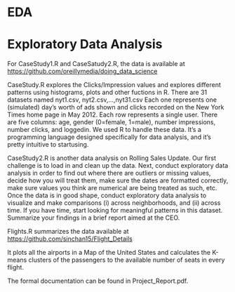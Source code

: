 EDA
===

Exploratory Data Analysis
====================================================================

For CaseStudy1.R and CaseSatudy2.R, the data is available at
https://github.com/oreillymedia/doing_data_science

CaseStudy.R explores the Clicks/Impression values and explores
different patterns using histograms, plots and other fuctions
in R. There are 31 datasets named nyt1.csv, nyt2.csv,…,nyt31.csv
Each one represents one (simulated) day’s worth of ads shown and
clicks recorded on the New York Times home page in May 2012. Each
row represents a single user. There are five columns: age, gender
(0=female, 1=male), number impressions, number clicks, and loggedin.
We used R to handle these data. It’s a programming language
designed specifically for data analysis, and it’s pretty intuitive 
to startusing.

CaseStudy2.R is another data analysis on Rolling Sales Update.
Our first challenge is to load in and clean up the data. Next, 
conduct exploratory data analysis in order to find out where 
there are outliers or missing values, decide how you will 
treat them, make sure the dates are formatted correctly, make
sure values you think are numerical are being treated as such, 
etc.
Once the data is in good shape, conduct exploratory data 
analysis to visualize and make comparisons (i) across
neighborhoods, and (ii) across time. If you have time, start 
looking for meaningful patterns in this dataset.
Summarize your findings in a brief report aimed at the CEO.

Flights.R summarizes the data available at 
https://github.com/sinchan15/Flight_Details

It plots all the airports in a Map of the United States and
calculates the K-means clusters of the passengers to the 
available number of seats in every flight.

The formal documentation can be found in Project_Report.pdf.
